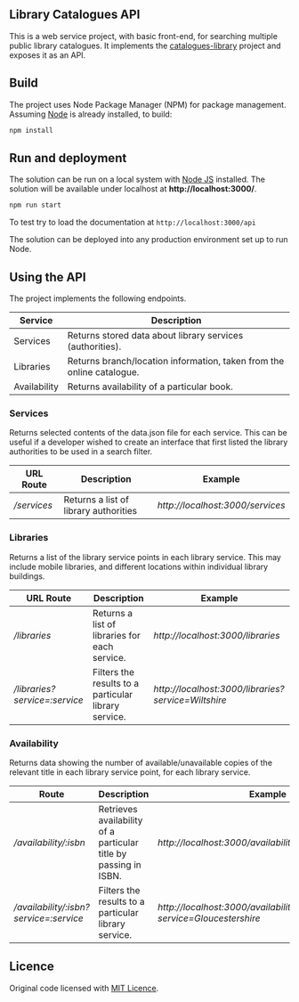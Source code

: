 ## Library Catalogues API

This is a web service project, with basic front-end, for searching multiple public library catalogues. It implements the [catalogues-library](https://github.com/LibrariesHacked/catalogues-library) project and exposes it as an API.

## Build

The project uses Node Package Manager (NPM) for package management. Assuming [Node](https://nodejs.org/en/) is already installed, to build:

```bash
npm install
```

## Run and deployment

The solution can be run on a local system with [Node JS](https://nodejs.org/) installed. The solution will be available under localhost at **http://localhost:3000/**.

```bash
npm run start
```

To test try to load the documentation at ```http://localhost:3000/api```

The solution can be deployed into any production environment set up to run Node.

## Using the API

The project implements the following endpoints.

| Service | Description |
| ------- | ----------- |
| Services | Returns stored data about library services (authorities). |
| Libraries | Returns branch/location information, taken from the online catalogue. |
| Availability | Returns availability of a particular book. |

### Services

Returns selected contents of the data.json file for each service. This can be useful if a developer wished to create an interface that first listed the library authorities to be used in a search filter.

| URL Route | Description | Example |
| ----- | ----------- | ------- |
| */services* | Returns a list of library authorities | *http://localhost:3000/services* |

### Libraries

Returns a list of the library service points in each library service. This may include mobile libraries, and different locations within individual library buildings.

| URL Route | Description | Example |
| ----- | ----------- | ------- |
| */libraries* | Returns a list of libraries for each service. | *http://localhost:3000/libraries* |
| */libraries?service=:service* | Filters the results to a particular library service. | *http://localhost:3000/libraries?service=Wiltshire* |

### Availability

Returns data showing the number of available/unavailable copies of the relevant title in each library service point, for each library service.

| Route | Description | Example |
| ----- | ----------- | ------- |
| */availability/:isbn* | Retrieves availability of a particular title by passing in ISBN.  | *http://localhost:3000/availability/9780747538493* |
| */availability/:isbn?service=:service* | Filters the results to a particular library service. | *http://localhost:3000/availability/9780747538493?service=Gloucestershire* |

## Licence

Original code licensed with [MIT Licence](Licence.md).
